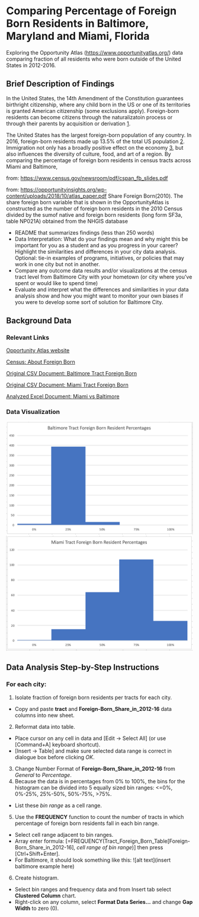 # Comparing Percentage of Foreign Born Residents in Baltimore, Maryland and Miami, Florida 
Exploring the Opportunity Atlas (https://www.opportunityatlas.org/) data comparing fraction of all residents who were born outside of the United States in 2012-2016.

## Brief Description of Findings
In the United States, the 14th Amendment of the Constitution guarantees birthright citizenship, where any child born in the US or one of its territories is granted American citizenship (some exclusions apply). Foreign-born residents can become citizens through the naturalizatoin process or through their parents by acquisition or derivation [1](https://immigration.findlaw.com/citizenship/u-s-citizenship-through-parents-or-by-birth.html). 

The United States has the largest foreign-born population of any country. In 2016, foreign-born residents made up 13.5% of the total US population [2](https://www.reuters.com/article/us-usa-immigration-data/u-s-foreign-born-population-swells-to-highest-in-over-a-century-idUSKCN1LT2HZ). Immigration not only has a broadly positive effect on the economy [3](https://budgetmodel.wharton.upenn.edu/issues/2016/1/27/the-effects-of-immigration-on-the-united-states-economy), but also influences the diversity of culture, food, and art of a region. 
By comparing the percentage of foreign born residents in census tracts across Miami and Baltimore, 


from: https://www.census.gov/newsroom/pdf/cspan_fb_slides.pdf



from: https://opportunityinsights.org/wp-content/uploads/2018/10/atlas_paper.pdf
Share Foreign Born(2010).  The share foreign born variable that is shown in the OpportunityAtlas is constructed as the number of foreign born residents in the 2010 Census divided by the sumof native and foreign born residents (long form SF3a,  table NP021A) obtained from the NHGIS database

* README that summarizes findings (less than 250 words)
* Data Interpretation: What do your findings mean and why might this be important for you as a student and as you progress in your career? Highlight the similarities and differences in your city data analysis. Optional: tie-in examples of programs, initiatives, or policies that may work in one city but not in another.
* Compare any outcome data results and/or visualizations at the census tract level from Baltimore City with your hometown (or city where you’ve spent or would like to spend time) 
* Evaluate and interpret what the differences and similarities in your data analysis show and how you might want to monitor your own biases if you were to develop some sort of solution for Baltimore City.

## Background Data 
### Relevant Links
[Opportunity Atlas website](https://www.opportunityatlas.org/)

[Census: About Foreign Born](https://www.census.gov/topics/population/foreign-born/about.html)

[Original CSV Document: Baltimore Tract Foreign Born](https://github.com/CamilaCamacho/comparing_baltimore_miami_foreign-born/blob/master/baltimore_shown_tract_foreign_share2016.csv)

[Original CSV Document: Miami Tract Foreign Born](https://github.com/CamilaCamacho/comparing_baltimore_miami_foreign-born/blob/master/miami_shown_tract_foreign_share2016.csv)

[Analyzed Excel Document: Miami vs Baltimore](https://github.com/CamilaCamacho/comparing_baltimore_miami_foreign-born/blob/master/miami_vs_baltimore_tract_foreign_share2016.xlsx)


### Data Visualization
![alt text](https://github.com/CamilaCamacho/comparing_baltimore_miami_foreign-born/blob/master/Baltimore%20Histogram.png)
![alt text](https://github.com/CamilaCamacho/comparing_baltimore_miami_foreign-born/blob/master/Miami%20Histogram.png)

## Data Analysis Step-by-Step Instructions
### For each city:
1. Isolate fraction of foreign born residents per tracts for each city.
  * Copy and paste **tract** and **Foreign-Born_Share_in_2012-16** data columns into new sheet.
2. Reformat data into table.
  * Place cursor on any cell in data and [Edit -> Select All] (or use [Command+A] keyboard shortcut).
  * [Insert -> Table] and make sure selected data range is correct in dialogue box before clicking *OK*.
3. Change Number Format of **Foreign-Born_Share_in_2012-16** from _General_ to _Percentage_.
4. Because the data is in percentages from 0% to 100%, the bins for the histogram can be divided into 5 equally sized bin ranges: <=0%, 0%-25%, 25%-50%, 50%-75%, >75%.
  * List these _bin range_ as a cell range. 
5. Use the **FREQUENCY** function to count the number of tracts in which percentage of foreign born residents fall in each bin range.
  * Select cell range adjacent to bin ranges. 
  * Array enter formula: [=FREQUENCY(Tract_Foreign_Born_Table[Foreign-Born_Share_in_2012-16], _cell range of bin range_)] then press [Ctrl+Shift+Enter].
  * For Baltimore, it should look something like this: ![alt text](insert baltimore example here)
6. Create histogram.
  * Select bin ranges and frequency data and from Insert tab select **Clustered Column** chart.
  * Right-click on any column, select **Format Data Series...** and change **Gap Width** to zero (0).
